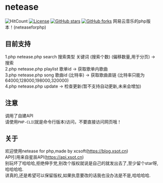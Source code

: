 # netease
![HitCount](http://hits.dwyl.com/soxft/soxft/netease.svg)
<a href="http://www.apache.org/licenses/LICENSE-2.0.html"> 
<img src="https://img.shields.io/github/license/soxft/netease.svg" alt="License"></a>
<a href="https://github.com/soxft/netease/stargazers"> 
<img src="https://img.shields.io/github/stars/soxft/netease.svg" alt="GitHub stars"></a>
<a href="https://github.com/soxft/netease/network/members"> 
<img src="https://img.shields.io/github/forks/soxft/netease.svg" alt="GitHub forks"></a> 
网易云音乐的php版本！(neteaseforphp)
## 目前支持
1.php netease.php search 搜索类型 关键词 (搜索个数) (偏移数量,用于分页) ->  搜索<br />
2.php netease.php playlist 歌单id -> 获取歌单内歌曲<br />
3.php netease.php song 歌曲id (比特率) -> 获取歌曲直链 (比特率只能为64000,128000,198000,320000)<br />
4.php netease.php update -> 检查更新(暂不支持自动更新,未来会增加)<br />
## 注意
调用了自建API<br />
请使用`PHP-CLI`(就是命令行版本)访问，不要直接访问网页哦！<br />
## 关于
欢迎使用netease for php,made by xcsoft(https://blog.xsot.cn)<br />
API引用来自星辰API(https://api.xsot.cn)<br />
别玩坏了哈哈哈,拒绝伸手党,别改个版权就说是自己的就发出去了,至少留个star呀,哈哈哈哈.<br />
讲真的,还是希望可以保留版权,如果执意要改的话我也没办法是不是,哈哈哈哈.<br />
